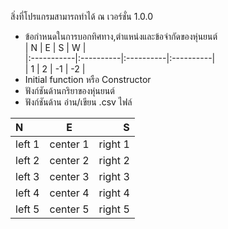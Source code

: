 สิ่งที่โปรแกรมสามารถทำได้ ณ เวอร์ชั่น 1.0.0
* ข้อกำหนดในการบอกทิศทาง,ตำแหน่งและข้อจำกัดของหุ่นยนต์  
 |      N     |     E     |     S     |     W     |  
 |:-----------|:----------|:----------|:----------|  
 |      1     |     2     |    -1     |    -2     |  
* Initial function หรือ Constructor
* ฟังก์ชันด้านกริยาของหุ่นยนต์
* ฟังก์ชันด้าน อ่าน/เขียน .csv ไฟล์

| N | E | S | 
| :--------------- | :----------------: | ----------------: |
| left 1           | center 1           | right 1           |
| left 2           | center 2           | right 2           |
| left 3           | center 3           | right 3           |
| left 4           | center 4           | right 4           |
| left 5           | center 5           | right 5           |

